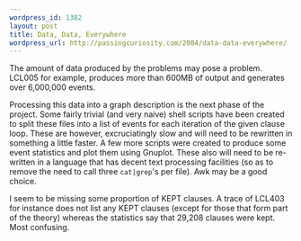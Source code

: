 ```yaml
--- 
wordpress_id: 1382
layout: post
title: Data, Data, Everywhere
wordpress_url: http://passingcuriosity.com/2004/data-data-everywhere/
---
```


The amount of data produced by the problems may pose a problem. LCL005 for
example, produces more than 600MB of output and generates over 6,000,000
events.

Processing this data into a graph description is the next phase of the
project. Some fairly trivial (and very naive) shell scripts have been created
to split these files into a list of events for each iteration of the given
clause loop. These are however, excruciatingly slow and will need to be
rewritten in something a little faster. A few more scripts were created to
produce some event statistics and plot them using Gnuplot. These also will
need to be re-written in a language that has decent text processing facilities
(so as to remove the need to call three `cat|grep`'s per file). Awk may be a
good choice.

I seem to be missing some proportion of KEPT clauses. A trace of LCL403 for
instance does not list any KEPT clauses (except for those that form part of
the theory) whereas the statistics say that 29,208 clauses were kept. Most
confusing.

